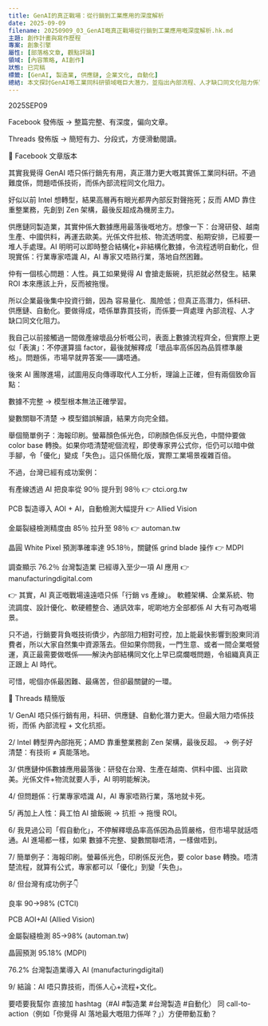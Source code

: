 ```yaml
---
title: GenAI的真正戰場：從行銷到工業應用的深度解析
date: 2025-09-09
filename: 20250909_03_GenAI嘅真正戰場從行銷到工業應用嘅深度解析.hk.md
主題: 創作計畫與寫作歷程
專案: 創象引擎
屬性: [部落格文章, 觀點評論]
領域: [內容策略, AI創作]
狀態: 已完稿
標籤: [GenAI, 製造業, 供應鏈, 企業文化, 自動化]
總結: 本文探討GenAI喺工業同科研領域嘅巨大潛力，並指出內部流程、人才缺口同文化阻力係實現其價值嘅核心挑戰，而唔係技術本身。
---
```


2025SEP09

Facebook 發佈版 → 整篇完整、有深度，偏向文章。

Threads 發佈版 → 簡短有力、分段式，方便滑動閱讀。

📌 Facebook 文章版本

其實我覺得 GenAI 唔只係行銷先有用，真正潛力更大嘅其實係工業同科研。不過難度係，問題唔係技術，而係內部流程同文化阻力。

好似以前 Intel 想轉型，結果高層再有眼光都畀內部反對聲拖死；反而 AMD 靠住重整業務，先創到 Zen 架構，最後反超成為機房主力。

供應鏈同製造業，其實仲係大數據應用最落後嘅地方。想像一下：台灣研發、越南生產、中國供料，再運去歐美。光係文件批核、物流透明度、船期安排，已經要一堆人手處理。AI 明明可以即時整合結構化+非結構化數據，令流程透明自動化，但現實係：行業專家唔識 AI，AI 專家又唔熟行業，落地自然困難。

仲有一個核心問題：人性。員工如果覺得 AI 會搶走飯碗，抗拒就必然發生。結果 ROI 本來應該上升，反而被拖慢。

所以企業最後集中投資行銷，因為 容易量化、風險低；但真正高潛力，係科研、供應鏈、自動化。要做得成，唔係單靠買技術，而係要一齊處理 內部流程、人才缺口同文化阻力。

我自己以前接觸過一間做產線壞品分析嘅公司，表面上數據流程齊全，但實際上更似「表演」：不停運算搵 factor，最後就解釋成「壞品率高係因為品質標準嚴格」。問題係，市場早就畀答案——講唔通。

後來 AI 團隊進場，試圖用反向傳導取代人工分析，理論上正確，但有兩個致命盲點：

數據不完整 → 模型根本無法正確學習。

變數關聯不清楚 → 模型錯誤解讀，結果方向完全錯。

舉個簡單例子：海報印刷。螢幕顏色係光色，印刷顏色係反光色，中間仲要做 color base 轉換。如果你唔清楚呢個流程，即使專家畀公式你，佢仍可以暗中做手腳，令「優化」變成「失色」。這只係簡化版，實際工業場景複雜百倍。

不過，台灣已經有成功案例：

有產線透過 AI 把良率從 90％ 提升到 98％ 👉 ctci.org.tw

PCB 製造導入 AOI + AI，自動檢測大幅提升 👉 Allied Vision

金屬裂縫檢測精度由 85％ 拉升至 98％ 👉 automan.tw

晶圓 White Pixel 預測準確率達 95.18％，關鍵係 grind blade 操作 👉 MDPI

調查顯示 76.2％ 台灣製造業 已經導入至少一項 AI 應用 👉 manufacturingdigital.com

👉 其實，AI 真正嘅戰場遠遠唔只係「行銷 vs 產線」。
軟體架構、企業系統、物流調度、設計優化、軟硬體整合、通訊效率，呢啲地方全部都係 AI 大有可為嘅場景。

只不過，行銷要背負嘅技術債少，內部阻力相對可控，加上能最快影響到股東同消費者，所以大家自然集中資源落去。但如果你問我，一門生意、或者一間企業嘅營運，真正最需要做嘅係——解決內部結構同文化上早已腐爛嘅問題，令組織真真正正跟上 AI 時代。

可惜，呢個亦係最困難、最痛苦，但卻最關鍵的一環。

📌 Threads 精簡版

1/
GenAI 唔只係行銷有用，科研、供應鏈、自動化潛力更大。但最大阻力唔係技術，而係 內部流程 + 文化抗拒。

2/
Intel 轉型畀內部拖死；AMD 靠重整業務創 Zen 架構，最後反超。
→ 例子好清楚：有技術 ≠ 真能落地。

3/
供應鏈仲係數據應用最落後：研發在台灣、生產在越南、供料中國、出貨歐美。光係文件+物流就要人手，AI 明明能解決。

4/
但問題係：行業專家唔識 AI，AI 專家唔熟行業，落地就卡死。

5/
再加上人性：員工怕 AI 搶飯碗 → 抗拒 → 拖慢 ROI。

6/
我見過公司「假自動化」，不停解釋壞品率高係因為品質嚴格，但市場早就話唔通。AI 進場都一樣，如果 數據不完整、變數關聯唔清，一樣做唔到。

7/
簡單例子：海報印刷。螢幕係光色，印刷係反光色，要 color base 轉換。唔清楚流程，就算有公式，專家都可以「優化」到變「失色」。

8/
但台灣有成功例子👇

良率 90→98% (CTCI)

PCB AOI+AI (Allied Vision)

金屬裂縫檢測 85→98% (automan.tw)

晶圓預測 95.18% (MDPI)

76.2% 台灣製造業導入 AI (manufacturingdigital)

9/
結論：AI 唔只靠技術，而係人心+流程+文化。

要唔要我幫你 直接加 hashtag（#AI #製造業 #台灣製造 #自動化） 同 call-to-action（例如「你覺得 AI 落地最大嘅阻力係咩？」）方便帶動互動？
